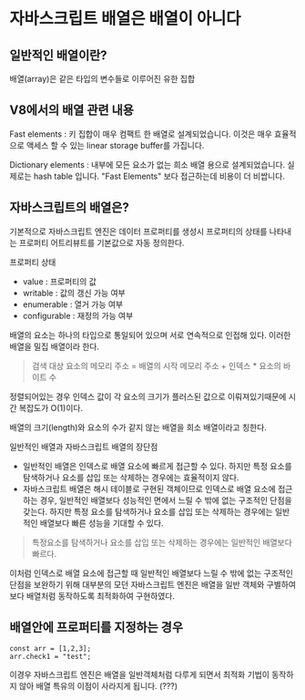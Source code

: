 # 자바스크립트 배열은 배열이 아니다


## 일반적인 배열이란?
배열(array)은 같은 타입의 변수들로 이루어진 유한 집합

## V8에서의 배열 관련 내용

Fast elements : 키 집합이 매우 컴팩트 한 배열로 설계되었습니다. 이것은 매우 효율적으로 액세스 할 수 있는 linear storage buffer를 가집니다.

Dictionary elements : 내부에 모든 요소가 없는 희소 배열 용으로 설계되었습니다. 실제로는 hash table 입니다. "Fast Elements" 보다 접근하는데 비용이 더 비쌉니다.



## 자바스크립트의 배열은?
기본적으로 자바스크립트 엔진은 데이터 프로퍼티를 생성시 프로퍼티의 상태를 나타내는 프로퍼티 어트리뷰트를 기본값으로 자동 정의한다.

프로퍼티 상태
- value : 프로퍼티의 값
- writable : 값의 갱신 가능 여부
- enumerable : 열거 가능 여부
- configurable : 재정의 가능 여부


배열의 요소는 하나의 타입으로 통일되어 있으며 서로 연속적으로 인접해 있다. 이러한 배열을 밀집 배열이라 한다.

> 검색 대상 요소의 메모리 주소 = 배열의 시작 메모리 주소 + 인덱스 * 요소의 바이트 수

정렬되어있는 경우 인덱스 값이 각 요소의 크기가 플러스된 값으로 이뤄져있기때문에 시간 복잡도가 O(1)이다.

배열의 크기(length)와 요소의 수가 같지 않는 배열을 희소 배열이라고 칭한다.

일반적인 배열과 자바스크립트 배열의 장단점
- 일반적인 배열은 인덱스로 배열 요소에 빠르게 접근할 수 있다. 하지만 특정 요소를 탐색하거나 요소를 삽입 또는 삭제하는 경우에는 효율적이지 않다.
- 자바스크립트 배열은 해시 테이블로 구현된 객체이므로 인덱스로 배열 요소에 접근하는 경우, 일반적인 배열보다 성능적인 면에서 느릴 수 밖에 없는 구조적인 단점을 갖는다. 하지만 특정 요소를 탐색하거나 요소를 삽입 또는 삭제하는 경우에는 일반적인 배열보다 빠른 성능을 기대할 수 있다.

> 특정요소를 탐색하거나 요소를 삽입 또는 삭제하는 경우에는 일반적인 배열보다 빠르다.

이처럼 인덱스로 배열 요소에 접근할 때 일반적인 배열보다 느릴 수 밖에 없는 구조적인 단점을 보완하기 위해 대부분의 모던 자바스크립트 엔진은 배열을 일반 객체와 구별하여 보다 배열처럼 동작하도록 최적화하여 구현하였다.

## 배열안에 프로퍼티를 지정하는 경우
```
const arr = [1,2,3];
arr.check1 = "test";

```
이경우 자바스크립트 엔진은 배열을 일반객체처럼 다루게 되면서 최적화 기법이 동작하지 않아 배열 특유의 이점이 사라지게 됩니다. (???)



